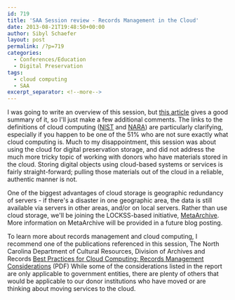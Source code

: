 ```yaml
---
id: 719
title: 'SAA Session review - Records Management in the Cloud'
date: 2013-08-21T19:48:50+00:00
author: Sibyl Schaefer
layout: post
permalink: /?p=719
categories:
  - Conferences/Education
  - Digital Preservation
tags:
  - cloud computing
  - SAA
excerpt_separator: <!--more-->
---
```

I was going to write an overview of this session, but [this article](http://www.cmswire.com/cms/information-management/digital-preservation-records-management-in-the-cloud-challenges-opportunities-saa13-022147.php "Records Management in the Cloud") gives a good summary of it, so I'll just make a few additional comments. The links to the definitions of cloud computing ([NIST](http://csrc.nist.gov/publications/nistpubs/800-145/SP800-145.pdf) and [NARA](http://www.archives.gov/records-mgmt/faqs/cloud.html)) are particularly clarifying, especially if you happen to be one of the 51% who are not sure exactly what cloud computing is. Much to my disappointment, this session was about using the cloud for digital preservation storage, and did not address the much more tricky topic of working with donors who have materials stored in the cloud. Storing digital objects using cloud-based systems or services is fairly straight-forward; pulling those materials out of the cloud in a reliable, authentic manner is not.<!--more-->

One of the biggest advantages of cloud storage is geographic redundancy of servers - if there's a disaster in one geographic area, the data is still available via servers in other areas, and/or on local servers. Rather than use cloud storage, we'll be joining the LOCKSS-based initiative, [MetaArchive](http://www.metaarchive.org/). More information on MetaArchive will be provided in a future blog posting.

To learn more about records management and cloud computing, I recommend one of the publications referenced in this session, The North Carolina Department of Cultural Resources, Division of Archives and Records [Best Practices for Cloud Computing: Records Management Considerations](https://archives.ncdcr.gov/documents/best-practices-cloud-computing-records-management-considerations) (PDF) While some of the considerations listed in the report are only applicable to government entities, there are plenty of others that would be applicable to our donor institutions who have moved or are thinking about moving services to the cloud.
